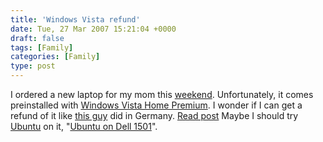 ```yaml
---
title: 'Windows Vista refund'
date: Tue, 27 Mar 2007 15:21:04 +0000
draft: false
tags: [Family]
categories: [Family]
type: post
---
```


I ordered a new laptop for my mom this [weekend](http://zeusville.wordpress.com/2007/03/25/weekend-2/). Unfortunately, it comes preinstalled with [Windows Vista Home Premium](http://www.microsoft.com/windows/products/windowsvista/editions/homepremium/default.mspx). I wonder if I can get a refund of it like [this guy](http://www.thealternative.ch/tiki-index.php?page=Software-Refund-en) did in Germany. [Read post](http://www.thealternative.ch/tiki-index.php?page=Software-Refund-en) Maybe I should try [Ubuntu](http://www.ubuntu.com) on it, "[Ubuntu on Dell 1501](http://www.ubuntu1501.blogspot.com/)".